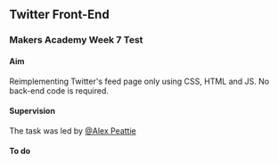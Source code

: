 
## Twitter Front-End


### Makers Academy Week 7 Test

#### Aim

Reimplementing Twitter's feed page only using CSS, HTML and JS. No back-end code is required.

#### Supervision


The task was led by [@Alex Peattie](http://www.github.com/alexpeattie)


#### To do
